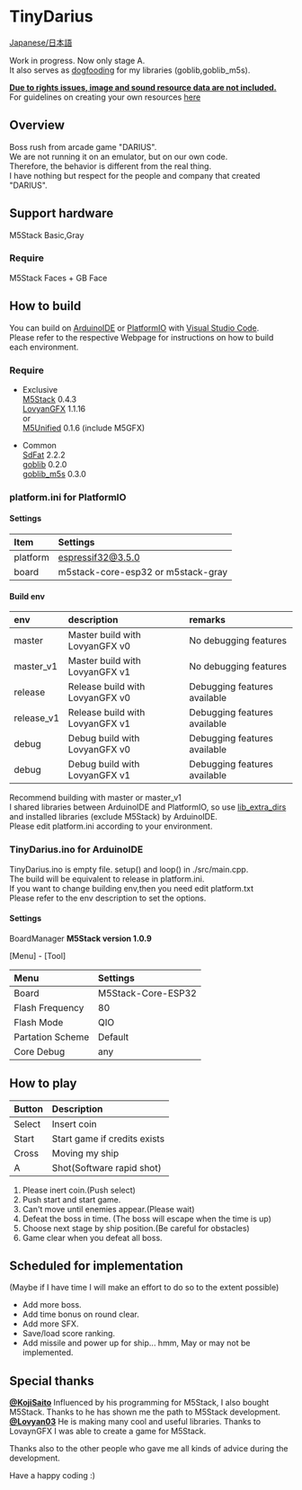 # TinyDarius

[Japanese/日本語](./README.ja.md)  

Work in progress. Now only stage A.  
It also serves as [dogfooding](https://en.wikipedia.org/wiki/Eating_your_own_dog_food) for my libraries (goblib,goblib_m5s).

<ins>**Due to rights issues, image and sound resource data are not included.**</ins>  
For guidelines on creating your own resources [here](HowToMakeResources.md)

## Overview
Boss rush from arcade game "DARIUS".  
We are not running it on an emulator, but on our own code.  
Therefore, the behavior is different from the real thing.  
I have nothing but respect for the people and company that created "DARIUS".  

## Support hardware
M5Stack Basic,Gray  

### Require
M5Stack Faces + GB Face

## How to build

You can build on [ArduinoIDE](https://www.arduino.cc/en/software) or [PlatformIO](https://platformio.org/) with [Visual Studio Code](https://code.visualstudio.com/).  
Please refer to the respective Webpage for instructions on how to build each environment.  

### Require
* Exclusive  
[M5Stack](https://github.com/m5stack/M5Stack) 0.4.3  
[LovyanGFX](https://github.com/lovyan03/LovyanGFX) 1.1.16  
or   
[M5Unified](https://github.com/m5stack/M5Unified) 0.1.6 (include M5GFX)

* Common  
[SdFat](https://github.com/greiman/SdFat) 2.2.2  
[goblib](https://github.com/GOB52/goblib) 0.2.0  
[goblib_m5s](https://github.com/GOB52/goblib_m5s) 0.3.0

### platform.ini for PlatformIO

#### Settings

|Item | Settings|
|:---|:---|
|platform | espressif32@3.5.0 |
|board | m5stack-core-esp32 or m5stack-gray|

#### Build env

|env|description|remarks|
|:---|:---|:---|
|master|Master build with LovyanGFX v0| No debugging features|
|master\_v1|Master build with LovyanGFX v1| No debugging features|
|release|Release build with LovyanGFX v0| Debugging features available|
|release\_v1|Release build with LovyanGFX v1| Debugging features available|
|debug|Debug build with LovyanGFX v0|Debugging features available|
|debug|Debug build with LovyanGFX v1|Debugging features available|

Recommend building with master or master\_v1  
I shared libraries between ArduinoIDE and PlatformIO, so use [lib\_extra\_dirs](https://docs.platformio.org/en/latest/projectconf/section_env_library.html#lib-extra-dirs) and installed libraries (exclude M5Stack) by ArduinoIDE.  
Please edit platform.ini according to your environment.


### TinyDarius.ino for ArduinoIDE

TinyDarius.ino is empty file. setup() and loop() in ./src/main.cpp.  
The build will be equivalent to release in platform.ini.  
If you want to change building env,then you need edit platform.txt   
Please refer to the env description to set the options.


#### Settings

BoardManager **M5Stack version 1.0.9**  

[Menu] - [Tool]  

|Menu|Settings|
|:---|:---|
|Board|M5Stack-Core-ESP32|
|Flash Frequency|80|
|Flash Mode|QIO|
|Partation Scheme|Default|
|Core Debug|any |

## How to play

|Button|Description|
|:---|:---|
|Select|Insert coin|
|Start|Start game if credits exists|
|Cross|Moving my ship|
|A| Shot(Software rapid shot)|

1. Please inert coin.(Push select)
1. Push start and start game.
1. Can't move until enemies appear.(Please wait)
1. Defeat the boss in time. (The boss will escape when the time is up)
1. Choose next stage by ship position.(Be careful for obstacles)
1. Game clear when you defeat all boss.


## Scheduled for implementation
(Maybe if I have time I will make an effort to do so to the extent possible)  

- Add more boss.
- Add time bonus on round clear.
- Add more SFX.
- Save/load  score ranking.
- Add missile and power up for ship... hmm, May or may not be implemented.


## Special thanks

**[@KojiSaito](https://twitter.com/kojisaito)** Influenced by his programming for M5Stack, I also bought M5Stack. Thanks to he has shown me the path to M5Stack development.  
**[@Lovyan03](https://github.com/lovyan03)** He is making many cool and useful libraries. Thanks to LovaynGFX I was able to create a game for M5Stack.  

Thanks also to the other people who gave me all kinds of advice during the development.  

Have a happy coding :)

